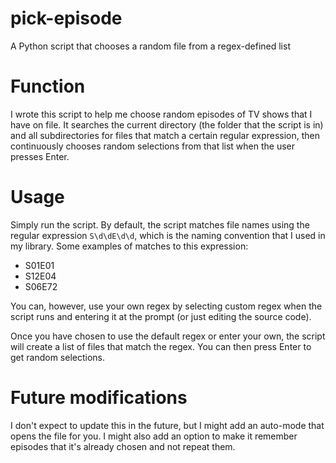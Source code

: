 # pick-episode
A Python script that chooses a random file from a regex-defined list

# Function
I wrote this script to help me choose random episodes of TV shows that I have on file. It searches the current directory (the folder that the script is in) and all subdirectories for files that match a certain regular expression, then continuously chooses random selections from that list when the user presses Enter.

# Usage
Simply run the script. By default, the script matches file names using the regular expression `S\d\dE\d\d`, which is the naming convention that I used in my library. Some examples of matches to this expression:

* S01E01
* S12E04
* S06E72

You can, however, use your own regex by selecting custom regex when the script runs and entering it at the prompt (or just editing the source code).

Once you have chosen to use the default regex or enter your own, the script will create a list of files that match the regex. You can then press Enter to get random selections.

# Future modifications
I don't expect to update this in the future, but I might add an auto-mode that opens the file for you. I might also add an option to make it remember episodes that it's already chosen and not repeat them.